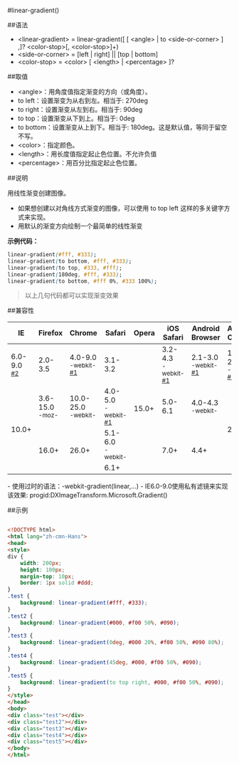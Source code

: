#linear-gradient()

##语法

- &lt;linear-gradient&gt; = linear-gradient([ [ &lt;angle&gt; | to &lt;side-or-corner&gt; ] ,]? &lt;color-stop&gt;[, &lt;color-stop&gt;]+)
- &lt;side-or-corner&gt; = [left | right] || [top | bottom]
- &lt;color-stop&gt; = &lt;color&gt; [ &lt;length&gt; | &lt;percentage&gt; ]?


##取值

- &lt;angle&gt;：用角度值指定渐变的方向（或角度）。
- to left：设置渐变为从右到左。相当于: 270deg
- to right：设置渐变从左到右。相当于: 90deg
- to top：设置渐变从下到上。相当于: 0deg
- to bottom：设置渐变从上到下。相当于: 180deg。这是默认值，等同于留空不写。
- &lt;color&gt;：指定颜色。
- &lt;length&gt;：用长度值指定起止色位置。不允许负值
- &lt;percentage&gt;：用百分比指定起止色位置。


##说明

用线性渐变创建图像。

- 如果想创建以对角线方式渐变的图像，可以使用 to top left 这样的多关键字方式来实现。
- 用默认的渐变方向绘制一个最简单的线性渐变


**示例代码：**

```css
linear-gradient(#fff, #333);
linear-gradient(to bottom, #fff, #333);
linear-gradient(to top, #333, #fff);
linear-gradient(180deg, #fff, #333);
linear-gradient(to bottom, #fff 0%, #333 100%);
```

>以上几句代码都可以实现渐变效果


##兼容性


<table class="compatible">
<thead>
	<tr>
		<th>IE</th>
		<th>Firefox</th>
		<th>Chrome</th>
		<th>Safari</th>
		<th>Opera</th>
		<th>iOS Safari</th>
		<th>Android Browser</th>
		<th>Android Chrome</th>
	</tr>
</thead>
<tbody>
	<tr>
		<td class="unsupport">6.0-9.0 <sup><a href="#support2">#2</a></sup></td>
		<td class="unsupport">2.0-3.5</td>
		<td class="partsupport">4.0-9.0<br><sup class="fix">-webkit-</sup> <sup><a href="#support1">#1</a></sup></td>
		<td class="unsupport">3.1-3.2</td>
		<td class="support" rowspan="4">15.0+</td>
		<td class="partsupport">3.2-4.3<br><sup class="fix">-webkit-</sup> <sup><a href="#support1">#1</a></sup></td>
		<td class="partsupport">2.1-3.0<br><sup class="fix">-webkit-</sup> <sup><a href="#support1">#1</a></sup></td>
		<td class="support">10.0-25.0<br><sup class="fix">-webkit-</sup> <sup><a href="#support1">#1</a></sup></td>
	</tr>
	<tr>
		<td class="support" rowspan="3">10.0+</td>
		<td class="support">3.6-15.0<br><sup class="fix">-moz-</sup></td>
		<td class="support">10.0-25.0<br><sup class="fix">-webkit-</sup></td>
		<td class="partsupport">4.0-5.0<br><sup class="fix">-webkit-</sup> <sup><a href="#support1">#1</a></sup></td>
		<td class="support">5.0-6.1</td>
		<td class="support">4.0-4.3<br><sup class="fix">-webkit-</sup></td>
		<td class="support" rowspan="3">26.0+</td>
	</tr>
	<tr>
		<td class="support" rowspan="2">16.0+</td>
		<td class="support" rowspan="2">26.0+</td>
		<td class="support">5.1-6.0<br><sup class="fix">-webkit-</sup></td>
		<td class="support" rowspan="2">7.0+</td>
		<td class="support" rowspan="2">4.4+</td>
	</tr>
	<tr>
		<td class="support">6.1+</td>
	</tr>
</tbody>
</table>
- 使用过时的语法：-webkit-gradient(linear,…)
- IE6.0-9.0使用私有滤镜来实现该效果: progid:DXImageTransform.Microsoft.Gradient()


##示例

```html

<!DOCTYPE html>
<html lang="zh-cmn-Hans">
<head>
<style>
div {
	width: 200px;
	height: 100px;
	margin-top: 10px;
	border: 1px solid #ddd;
}
.test {
	background: linear-gradient(#fff, #333);
}
.test2 {
	background: linear-gradient(#000, #f00 50%, #090);
}
.test3 {
	background: linear-gradient(0deg, #000 20%, #f00 50%, #090 80%);
}
.test4 {
	background: linear-gradient(45deg, #000, #f00 50%, #090);
}
.test5 {
	background: linear-gradient(to top right, #000, #f00 50%, #090);
}
</style>
</head>
<body>
<div class="test"></div>
<div class="test2"></div>
<div class="test3"></div>
<div class="test4"></div>
<div class="test5"></div>
</body>
</html>

```
